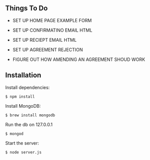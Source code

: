 ## Things To Do

* SET UP HOME PAGE EXAMPLE FORM
* SET UP CONFIRMATINO EMAIL HTML
* SET UP RECIEPT EMAIL HTML

* SET UP AGREEMENT REJECTION

* FIGURE OUT HOW AMENDING AN AGREEMENT SHOUD WORK


## Installation

Install dependencies:

	$ npm install

Install MongoDB:

	$ brew install mongodb

Run the db on 127.0.0.1 

	$ mongod

Start the server:

	$ node server.js
